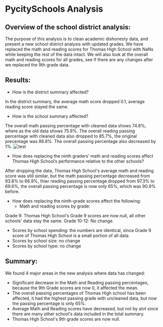 # PycitySchools Analysis
## Overview of the school district analysis:
The purpose of this analysis is to clean academic dishonesty data, and present a new school district analysis with updated grades. We have replaced the math and reading scores for Thomas High School with NaNs while keeping the rest of the data intact. We will also look at the overall math and reading scores for all grades, see if there are any changes after we replaced the 9th grade data.

## Results:

- How is the district summary affected?

In the district summary, the average math score dropped 0.1, average reading score stayed the same. 

- How is the school summary affected?

The overall math passing percentage with cleaned data shows 74.8%, where as the old data shows 75.9%. The overall reading passing percentage with cleaned data also dropped to 85.7%, the original precentage was 86.8%. The overall passing percentage also decreased by 1%.
![test](../Resource/Summary.png)

- How does replacing the ninth graders’ math and reading scores affect Thomas High School’s performance relative to the other schools?

After dropping the data, Thomas High School's average math and reading score was still similar, but the math passing percentage decreased from 93.8% to 66.9%, thier reading passing percentage dropped from 97.3% to 69.6%, the overall passing percentage is now only 65%, which was 90.9% before.

- How does replacing the ninth-grade scores affect the following:
  - Math and reading scores by grade: 

Grade 9: Thomas High School's Grade 9 scores are now null, all other schools' data stay the same.
Grade 10-12: No change.

  - Scores by school spending: the numbers are identical, since Grade 9 score of Thomas High School is a small portion of all data.
  - Scores by school size: no change
  - Scores by school type: no change

## Summary:
We found 4 major areas in the new analysis where data has changed:
- Significant decrease in the Math and Reading passing percentages, because the 9th Grade scores are now 0, it affected the mean.
- The overall passing percentages of Thomas High school has been affected, it had the highest passing grade with uncleaned data, but now the passing percentage is only 65%.
- Average Math and Reading scores have decreased, but not by alot since there are many other school's data included in the total summary.
- Thomas High School's 9th grade scores are now null.
